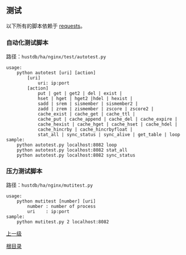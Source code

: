 测试
--

以下所有的脚本依赖于 [requests](https://github.com/request/request)。

### 自动化测试脚本 ###

路径：`hustdb/ha/nginx/test/autotest.py`

    usage:
        python autotest [uri] [action]
            [uri]
                uri: ip:port
            [action]
                put | get | get2 | del | exist |
                hset | hget | hget2 |hdel | hexist |
                sadd | srem | sismember | sismember2 |
                zadd | zrem | zismember | zscore | zscore2 |
                cache_exist | cache_get | cache_ttl | 
                cache_put | cache_append | cache_del | cache_expire |
                cache_hexist | cache_hget | cache_hset | cache_hdel |
                cache_hincrby | cache_hincrbyfloat |
                stat_all | sync_status | sync_alive | get_table | loop
    sample:
        python autotest.py localhost:8082 loop
        python autotest.py localhost:8082 stat_all
        python autotest.py localhost:8082 sync_status

### 压力测试脚本 ###

路径：`hustdb/ha/nginx/mutitest.py`

    usage:
        python mutitest [number] [uri]
            number : number of process
            uri    : ip:port
    sample:
        python mutitest.py 2 localhost:8082

[上一级](../ha.md)

[根目录](../../index.md)